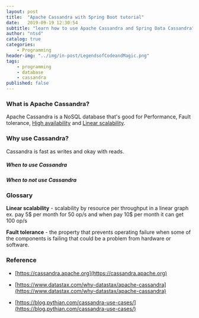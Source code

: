 ```yaml
---
layout: post
title:  "Apache Cassandra with Spring Boot tutorial"
date:   2019-09-19 12:30:54
subtitle: "learn how to use Apache Cassandra and Spring Data Cassandra"
author: "ntsd"
catalog: true
categories:
    - Programming
header-img: "../img/in-post/LegendsofCodeandMagic.png"
tags:
    - programming
    - database
    - cassandra
published: false
---
```


### What is Apache Cassandra?

Apache Cassandra is a NoSQL database that's good for Performance, Fault tolerance, [High availability](#FaultTolerance) and [Linear scalability](#LinearScalability).

### Why use Cassandra?

Cassandra is fast as writes and okay with reads. 

##### When to use Cassandra

##### When to not use Cassandra

### Glossary

<a name="LinearScalability"></a> **Linear scalability** - scalability by resource per throughput in a linear graph 
ex. pay 5\$ per month for 50 op/s and when pay 10\$ per month it can get 100 op/s

<a name="FaultTolerance"></a> **Fault tolerance** - the property that prevents operating failure when some of the components is failing that could be a problem from hardware or software.

### Reference

- [https://cassandra.apache.org](https://cassandra.apache.org)

- [https://www.datastax.com/why-datastax/apache-cassandra](https://www.datastax.com/why-datastax/apache-cassandra)

- [https://blog.pythian.com/cassandra-use-cases/](https://blog.pythian.com/cassandra-use-cases/)